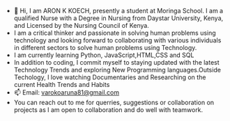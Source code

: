 - 👋 Hi, I am ARON K KOECH, presently a student at Moringa School. I am a qualified Nurse with a Degree in Nursing from Daystar University, Kenya, and Licensed by the Nursing Council of Kenya.
- I am a critical thinker and passionate in solving human problems using technology and looking forward to collaborating with various individuals in different sectors to solve human problems using Technology.
- I am currently learning Python, JavaScript,HTML,CSS and SQL
- In addition to coding, I commit myself to staying updated with the latest Technology Trends and exploring New Programming languages.Outside Techology, I love watching Documentaries and Researching on the current Health Trends and Habits
- 📫 Email: varokoaruna81@gmail.com
- You can reach out to me for querries, suggestions or collaboration on projects as I am open to collaboration and do well with teamwork.
<!---
ARVLEMED/ARVLEMED is a ✨ special ✨ repository because its `README.md` (this file) appears on your GitHub profile.
You can click the Preview link to take a look at your changes.
--->
